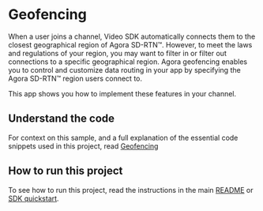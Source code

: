 # Geofencing

When a user joins a channel, Video SDK automatically connects them to the closest geographical region of Agora SD-RTN™. However, to meet the laws and regulations of your region, you may want to filter in or filter out connections to a specific geographical region. Agora geofencing enables you to control and customize data routing in your app by specifying the Agora SD-RTN™ region users connect to.

This app shows you how to implement these features in your channel.

## Understand the code

For context on this sample, and a full explanation of the essential code snippets used in this project, read [Geofencing](https://docs-beta.agora.io/en/video-calling/enable-features/geofencing)


## How to run this project

To see how to run this project, read the instructions in the main [README](../../readme.md) or [SDK quickstart](https://docs-beta.agora.io/en/video-calling/get-started/get-started-sdk).


